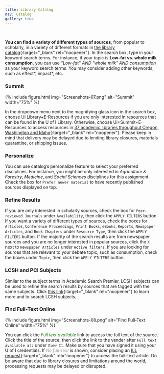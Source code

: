```yaml
---
title: Library Catalog
nav: Catalog
gallery: true
---
```


<br>

**You can find a variety of different types of sources**, from popular to scholarly, in a variety of different formats in [the library catalog](https://www.lib.uidaho.edu/){:target="_blank" rel="noopener"}. In the search box, type in your keyword search terms. For instance, if your topic is **Low-fat vs. whole milk consumption**, you can use *"Low-fat" AND "whole milk" AND consumption* as your keyword search terms. You may consider adding other keywords, such as effect\*, impact\*, etc.

### Summit

{% include figure.html img="Screenshots-07.png" alt="Summit" width="75%" %}

In the dropdown menu next to the magnifying glass icon in the search box, choose UI Library+E-Resources if you are only interested in resources that can be found in the U of I Library. Otherwise, choose UI+Summit+E-Resources to access resources in [37 academic libraries throughout Oregon, Washington and Idaho](https://www.lib.uidaho.edu/services/ill/summit.html){:target="_blank" rel="noopener"}. Please keep in mind that delivery may be delayed due to lending library closures, materials quarantine, or shipping issues. 

### Personalize

You can use catalog’s personalize feature to select your preferred disciplines. For instance, you might be only interested in *Agriculture & Forestry*, *Medicine*, and *Social Sciences* disciplines for this assignment. Check the box for `Prefer newer material` to have recently published sources displayed on top.

### Refine Results 

If you are only interested in scholarly sources, check the box for `Peer-reviewed Journals` under `Availability`, then click the `APPLY FILTERS` button.
If you want a variety of different types of sources, check the boxes for `Articles`, `Conference Proceedings`, `Print Books`, `eBooks`, `Reports`, `Newspaper Articles`, and `Book Chapters` under `Resource Type`, then click the `APPLY FILTERS` button. If the majority of the search results are from newspaper sources and you are no longer interested in popular sources, click the `X` next to `Newspaper Articles` under `Active filters`.
If you are looking for sources that are relevant to your debate topic, such as consumption, check the boxes under `Topic`, then click the `APPLY FILTERS` button. 

### LCSH and PCI Subjects

Similar to the subject terms in Academic Search Premier, LCSH subjects can be used to refine the search results by sources that are tagged with the same subjects. Click [this link](https://id.loc.gov/authorities/subjects.html){:target="_blank" rel="noopener"} to learn more and to search LCSH subjects. 

### Find Full-Text Online

{% include figure.html img="Screenshots-08.png" alt="Find Full-Text Online" width="75%" %}

You can click the *<span style="color:#0F7D00;">Full text available</span>* link to access the full text of the source. Click the title of the source, then click the link to the vender after `Full text available at:` under `View It`. Make sure that you have signed it using your U of I credentials. If *<span style="color:#A2A2A2;">No full-text</span>* is shown, consider placing an [ILL request](https://www.lib.uidaho.edu/services/ill/){:target="_blank" rel="noopener"} to access the full-text article. Do be aware that due to library closures and limitations around the world, processing requests may be delayed or disrupted.